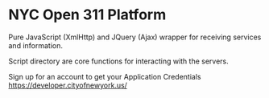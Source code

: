 NYC Open 311 Platform
==========

Pure JavaScript (XmlHttp) and JQuery (Ajax) wrapper for receiving services and information. 

Script directory are core functions for interacting with the servers. 


Sign up for an account to get your Application Credentials
https://developer.cityofnewyork.us/
